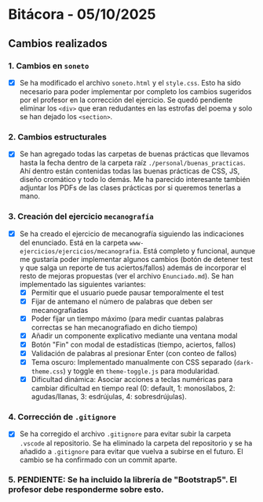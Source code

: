 # Bitácora - 05/10/2025

## Cambios realizados

### 1. Cambios en `soneto`
- [x] Se ha modificado el archivo `soneto.html` y el `style.css`. Esto ha sido necesario para poder implementar por completo los cambios sugeridos por el profesor en la corrección del ejercicio. Se quedó pendiente eliminar los `<div>` que eran redudantes en las estrofas del poema y solo se han dejado los `<section>`. 

### 2. Cambios estructurales
- [x] Se han agregado todas las carpetas de buenas prácticas que llevamos hasta la fecha dentro de la carpeta raíz `./personal/buenas_practicas`. Ahí dentro están contenidas todas las buenas prácticas de CSS, JS, diseño cromático y todo lo demás. Me ha parecido interesante también adjuntar los PDFs de las clases prácticas por si queremos tenerlas a mano.

### 3. Creación del ejercicio `mecanografía`
- [x] Se ha creado el ejercicio de mecanografía siguiendo las indicaciones del enunciado. Está en la carpeta `www-ejercicios/ejercicios/mecanografia`. Está completo y funcional, aunque me gustaría poder implementar algunos cambios (botón de detener test y que salga un reporte de tus aciertos/fallos) además de incorporar el resto de mejoras propuestas (ver el archivo `Enunciado.md`). Se han implementado las siguientes variantes:
  - [x] Permitir que el usuario puede pausar temporalmente el test
  - [x] Fijar de antemano el número de palabras que deben ser mecanografiadas
  - [x] Poder fijar un tiempo máximo (para medir cuantas palabras correctas se han mecanografiado en dicho tiempo)
  - [x] Añadir un componente explicativo mediante una ventana modal
  - [x] Botón "Fin" con modal de estadísticas (tiempo, aciertos, fallos)
  - [x] Validación de palabras al presionar Enter (con conteo de fallos)
  - [x] Tema oscuro: Implementado manualmente con CSS separado (`dark-theme.css`) y toggle en `theme-toggle.js` para modularidad.
  - [x] Dificultad dinámica: Asociar acciones a teclas numéricas para cambiar dificultad en tiempo real (0: default, 1: monosílabos, 2: agudas/llanas, 3: esdrújulas, 4: sobresdrújulas).

### 4. Corrección de `.gitignore`
- [x] Se ha corregido el archivo `.gitignore` para evitar subir la carpeta `.vscode` al repositorio. Se ha eliminado la carpeta del repositorio y se ha añadido a `.gitignore` para evitar que vuelva a subirse en el futuro. El cambio se ha confirmado con un commit aparte.

### 5. PENDIENTE: Se ha incluido la librería de "Bootstrap5". El profesor debe responderme sobre esto.